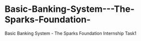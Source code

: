 # Basic-Banking-System---The-Sparks-Foundation-
Basic Banking System - The Sparks Foundation Internship Task1
